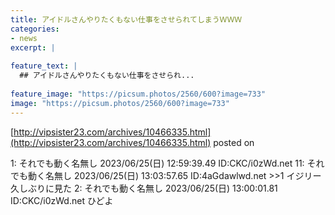 ```yaml
---
title: アイドルさんやりたくもない仕事をさせられてしまうＷＷＷ
categories:
- news
excerpt: |
  
feature_text: |
  ## アイドルさんやりたくもない仕事をさせられ...
  
feature_image: "https://picsum.photos/2560/600?image=733"
image: "https://picsum.photos/2560/600?image=733"
---
```


[http://vipsister23.com/archives/10466335.html](http://vipsister23.com/archives/10466335.html)
posted on 

<!--more-->

1: それでも動く名無し 2023/06/25(日) 12:59:39.49 ID:CKC/i0zWd.net 11: それでも動く名無し 2023/06/25(日) 13:03:57.65 ID:4aGdawlwd.net &gt;&gt;1 イジリー久しぶりに見た 2: それでも動く名無し 2023/06/25(日) 13:00:01.81 ID:CKC/i0zWd.net ひどよ
